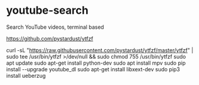 # youtube-search
Search YouTube videos, terminal based


https://github.com/pystardust/ytfzf

curl -sL "https://raw.githubusercontent.com/pystardust/ytfzf/master/ytfzf" | sudo tee /usr/bin/ytfzf >/dev/null && sudo chmod 755 /usr/bin/ytfzf
sudo apt update
sudo apt-get install python-dev
sudo apt install mpv
sudo pip install --upgrade youtube_dl
sudo apt-get install libxext-dev
sudo pip3 install ueberzug

